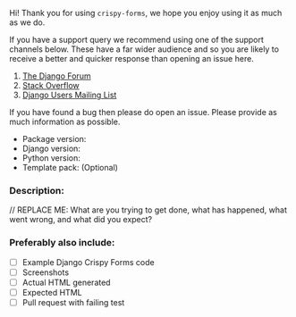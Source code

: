 Hi! Thank you for using `crispy-forms`, we hope you enjoy using it as much as we do.

If you have a support query we recommend using one of the support channels
below. These have a far wider audience and so you are likely to receive a better
and quicker response than opening an issue here.

1) [The Django Forum](https://forum.djangoproject.com/)
2) [Stack Overflow](https://stackoverflow.com/)
3) [Django Users Mailing List](https://groups.google.com/g/django-users)

If you have found a bug then please do open an issue. Please provide as much
information as possible.

* Package version:
* Django version:
* Python version:
* Template pack: (Optional)

### Description:

// REPLACE ME: What are you trying to get done, what has happened, what went wrong, and what did you expect?

### Preferably also include:

- [ ] Example Django Crispy Forms code
- [ ] Screenshots
- [ ] Actual HTML generated
- [ ] Expected HTML
- [ ] Pull request with failing test
